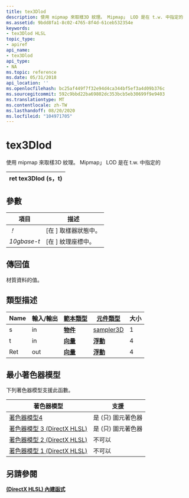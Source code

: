 ```yaml
---
title: tex3Dlod
description: 使用 mipmap 來取樣3D 紋理。 Mipmap」 LOD 是在 t.w. 中指定的
ms.assetid: 9bdd8fa1-8c02-4765-8f4d-61ceb532354e
keywords:
- tex3Dlod HLSL
topic_type:
- apiref
api_name:
- tex3Dlod
api_type:
- NA
ms.topic: reference
ms.date: 05/31/2018
api_location: ''
ms.openlocfilehash: bc25af449f7f32e94d4ca344bf5ef3a4d09b376c
ms.sourcegitcommit: 592c9bbd22ba69802dc353bcb5eb30699f9e9403
ms.translationtype: MT
ms.contentlocale: zh-TW
ms.lasthandoff: 08/20/2020
ms.locfileid: "104971705"
---
```

# <a name="tex3dlod"></a>tex3Dlod

使用 mipmap 來取樣3D 紋理。 Mipmap」 LOD 是在 t.w. 中指定的



| ret tex3Dlod (s，t)  |
|--------------------|



 

## <a name="parameters"></a>參數



| 項目                                                   | 描述                               |
|--------------------------------------------------------|-------------------------------------------|
| <span id="s"></span><span id="S"></span>*！*<br/> | \[在 \] 取樣器狀態中。<br/>      |
| <span id="t"></span><span id="T"></span>*10gbase-t*<br/> | \[在 \] 紋理座標中。<br/> |



 

## <a name="return-value"></a>傳回值

材質資料的值。

## <a name="type-description"></a>類型描述



| Name | 輸入/輸出 | [**範本類型**](dx-graphics-hlsl-intrinsic-functions.md)                       | [**元件類型**](dx-graphics-hlsl-intrinsic-functions.md) | 大小 |
|------|--------|-------------------------------------------------------------------------------------|----------------------------------------------------------------|------|
| s    | in     | [**物件**](dx-graphics-hlsl-intrinsic-functions.md) | [sampler3D](dx-graphics-hlsl-sampler.md)                      | 1    |
| t    | in     | [**向量**](dx-graphics-hlsl-intrinsic-functions.md) | [**浮動**](/windows/desktop/WinProg/windows-data-types)                        | 4    |
| Ret  | out    | [**向量**](dx-graphics-hlsl-intrinsic-functions.md) | [**浮動**](/windows/desktop/WinProg/windows-data-types)                        | 4    |



 

## <a name="minimum-shader-model"></a>最小著色器模型

下列著色器模型支援此函數。



| 著色器模型                                              | 支援               |
|-----------------------------------------------------------|-------------------------|
| [著色器模型4](dx-graphics-hlsl-sm4.md)                | 是 (只) 圖元著色器 |
| [著色器模型 3 (DirectX HLSL) ](dx-graphics-hlsl-sm3.md) | 是 (只) 圖元著色器 |
| [著色器模型 2 (DirectX HLSL) ](dx-graphics-hlsl-sm2.md) | 不可以                      |
| [著色器模型 1 (DirectX HLSL) ](dx-graphics-hlsl-sm1.md) | 不可以                      |



 

## <a name="see-also"></a>另請參閱

<dl> <dt>

[**(DirectX HLSL) 內建函式**](dx-graphics-hlsl-intrinsic-functions.md)
</dt> </dl>

 

